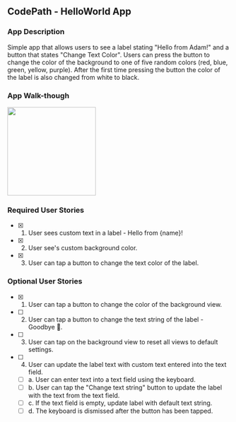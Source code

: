 ## CodePath - HelloWorld App

### App Description

Simple app that allows users to see a label stating "Hello from Adam!" and a button that states "Change Text Color". Users can press the button to change the color of the background to one of five random colors (red, blue, green, yellow, purple). After the first time pressing the button the color of the label is also changed from white to black. 

### App Walk-though

<img src="http://g.recordit.co/2cUP2DUN7F.gif" width=200><br>
 
### Required User Stories
- [x] 1. User sees custom text in a label - Hello from {name}!
- [x] 2. User see's custom background color.
- [x] 3. User can tap a button to change the text color of the label.

### Optional User Stories
- [x] 1. User can tap a button to change the color of the background view.
- [ ] 2. User can tap a button to change the text string of the label - Goodbye 👋.
- [ ] 3. User can tap on the background view to reset all views to default settings.
- [ ] 4. User can update the label text with custom text entered into the text field.
   - [ ] a. User can enter text into a text field using the keyboard.
   - [ ] b. User can tap the "Change text string" button to update the label with the text from the text field.
   - [ ] c. If the text field is empty, update label with default text string.
   - [ ] d. The keyboard is dismissed after the button has been tapped.
